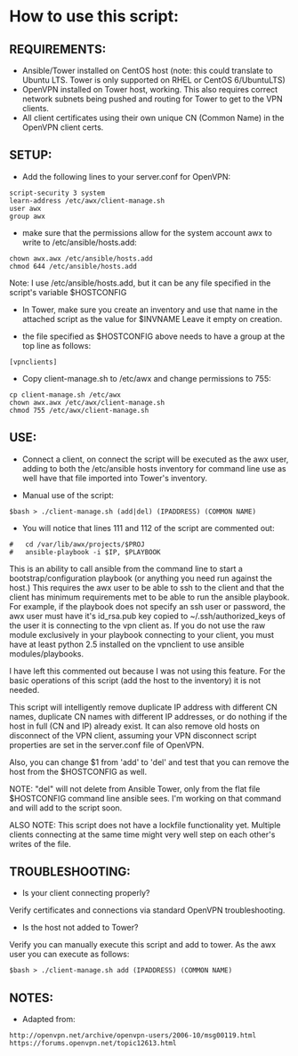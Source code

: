 How to use this script:
=======================

REQUIREMENTS:
-------------

- Ansible/Tower installed on CentOS host (note: this could translate to Ubuntu LTS.  Tower is only supported on RHEL or CentOS 6/UbuntuLTS)
- OpenVPN installed on Tower host, working.  This also requires correct network subnets being pushed and routing for Tower to get to the VPN clients.
- All client certificates using their own unique CN (Common Name) in the OpenVPN client certs.

SETUP:
------

- Add the following lines to your server.conf for OpenVPN:

```
script-security 3 system
learn-address /etc/awx/client-manage.sh
user awx
group awx
```

- make sure that the permissions allow for the system account awx to write to /etc/ansible/hosts.add:

```
chown awx.awx /etc/ansible/hosts.add
chmod 644 /etc/ansible/hosts.add
```

Note: I use /etc/ansible/hosts.add, but it can be any file specified in the script's variable $HOSTCONFIG

- In Tower, make sure you create an inventory and use that name in the attached script as the value for $INVNAME  Leave it empty on creation.

- the file specified as $HOSTCONFIG above needs to have a group at the top line as follows:

```
[vpnclients]
```

- Copy client-manage.sh to /etc/awx and change permissions to 755:

```
cp client-manage.sh /etc/awx
chown awx.awx /etc/awx/client-manage.sh
chmod 755 /etc/awx/client-manage.sh
```

USE:
----

- Connect a client, on connect the script will be executed as the awx user, adding to both the /etc/ansible hosts inventory for command line use as well have that file imported into Tower's inventory.

- Manual use of the script:

```
$bash > ./client-manage.sh (add|del) (IPADDRESS) (COMMON NAME)
```

- You will notice that lines 111 and 112 of the script are commented out:

```
#	cd /var/lib/awx/projects/$PROJ
#	ansible-playbook -i $IP, $PLAYBOOK
```

This is an ability to call ansible from the command line to start a bootstrap/configuration playbook (or anything you need run against the host.) This requires the awx user to be able to ssh to the client and that the client has minimum requirements met to be able to run the ansible playbook.  For example, if the playbook does not specify an ssh user or password, the awx user must have it's id_rsa.pub key copied to ~/.ssh/authorized_keys of the user it is connecting to the vpn client as.  If you do not use the raw module exclusively in your playbook connecting to your client, you must have at least python 2.5 installed on the vpnclient to use ansible modules/playbooks.

I have left this commented out because I was not using this feature.  For the basic operations of this script (add the host to the inventory) it is not needed.

This script will intelligently remove duplicate IP address with different CN names, duplicate CN names with different IP addresses, or do nothing if the host in full (CN and IP) already exist.  It can also remove old hosts on disconnect of the VPN client, assuming your VPN disconnect script properties are set in the server.conf file of OpenVPN.

Also, you can change $1 from 'add' to 'del' and test that you can remove the host from the $HOSTCONFIG as well.

NOTE: "del" will not delete from Ansible Tower, only from the flat file $HOSTCONFIG command line ansible sees. I'm working on that command and will add to the script soon.

ALSO NOTE:  This script does not have a lockfile functionality yet.  Multiple clients connecting at the same time might very well step on each other's writes of the file.



TROUBLESHOOTING:
----------------

- Is your client connecting properly?

Verify certificates and connections via standard OpenVPN troubleshooting.

- Is the host not added to Tower?

Verify you can manually execute this script and add to tower.  As the awx user you can execute as follows:

```
$bash > ./client-manage.sh add (IPADDRESS) (COMMON NAME)
```

NOTES:
------

- Adapted from:

```
http://openvpn.net/archive/openvpn-users/2006-10/msg00119.html
https://forums.openvpn.net/topic12613.html
```